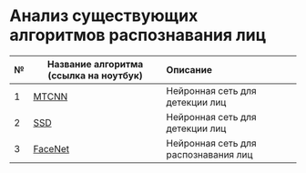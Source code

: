 # Анализ существующих алгоритмов распознавания лиц


| №| Название алгоритма (ссылка на ноутбук)| Описание |
|-|-|:-|
| 1 | [MTCNN](https://github.com/NazarovMichail/Diploma-MIPT/blob/master/AR/Research%20%20MTCNN.ipynb) |Нейронная сеть для детекции лиц |
| 2 | [SSD](https://github.com/NazarovMichail/Diploma-MIPT/blob/master/AR/Research%20%20SSD.ipynb) |Нейронная сеть для детекции лиц |
| 3 | [FaceNet](https://github.com/NazarovMichail/Diploma-MIPT/blob/master/AR/Research%20FaceNet.ipynb) |Нейронная сеть для распознавания лиц |